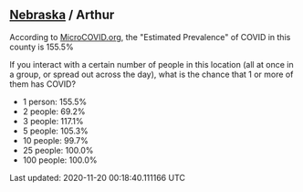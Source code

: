 
## [Nebraska](/united-states/nebraska) / Arthur

According to [MicroCOVID.org](http://microcovid.org),
the "Estimated Prevalence" of COVID in this county is 155.5%

If you interact with a certain number of people in this location
(all at once in a group, or spread out across the day), what is the chance that
1 or more of them has COVID?

- 1 person: 155.5%
- 2 people: 69.2%
- 3 people: 117.1%
- 5 people: 105.3%
- 10 people: 99.7%
- 25 people: 100.0%
- 100 people: 100.0%

Last updated: 2020-11-20 00:18:40.111166 UTC
